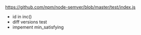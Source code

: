https://github.com/npm/node-semver/blob/master/test/index.js

- id in inc()
- diff versions test
- impement min_satisfying
